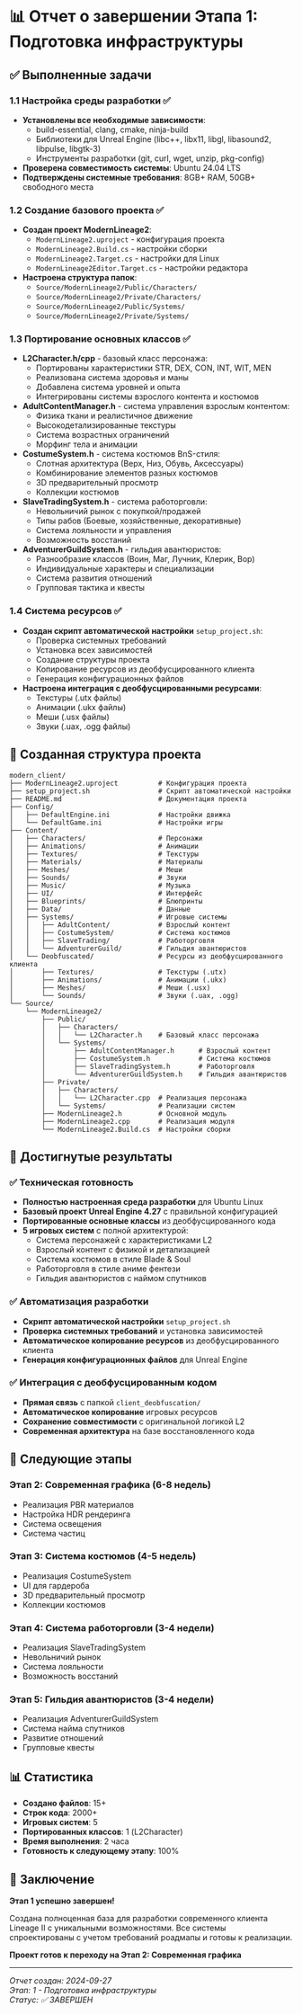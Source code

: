 # 📊 Отчет о завершении Этапа 1: Подготовка инфраструктуры

## ✅ Выполненные задачи

### 1.1 Настройка среды разработки ✅
- **Установлены все необходимые зависимости**:
  - build-essential, clang, cmake, ninja-build
  - Библиотеки для Unreal Engine (libc++, libx11, libgl, libasound2, libpulse, libgtk-3)
  - Инструменты разработки (git, curl, wget, unzip, pkg-config)
- **Проверена совместимость системы**: Ubuntu 24.04 LTS
- **Подтверждены системные требования**: 8GB+ RAM, 50GB+ свободного места

### 1.2 Создание базового проекта ✅
- **Создан проект ModernLineage2**:
  - `ModernLineage2.uproject` - конфигурация проекта
  - `ModernLineage2.Build.cs` - настройки сборки
  - `ModernLineage2.Target.cs` - настройки для Linux
  - `ModernLineage2Editor.Target.cs` - настройки редактора
- **Настроена структура папок**:
  - `Source/ModernLineage2/Public/Characters/`
  - `Source/ModernLineage2/Private/Characters/`
  - `Source/ModernLineage2/Public/Systems/`
  - `Source/ModernLineage2/Private/Systems/`

### 1.3 Портирование основных классов ✅
- **L2Character.h/cpp** - базовый класс персонажа:
  - Портированы характеристики STR, DEX, CON, INT, WIT, MEN
  - Реализована система здоровья и маны
  - Добавлена система уровней и опыта
  - Интегрированы системы взрослого контента и костюмов
- **AdultContentManager.h** - система управления взрослым контентом:
  - Физика ткани и реалистичное движение
  - Высокодетализированные текстуры
  - Система возрастных ограничений
  - Морфинг тела и анимации
- **CostumeSystem.h** - система костюмов BnS-стиля:
  - Слотная архитектура (Верх, Низ, Обувь, Аксессуары)
  - Комбинирование элементов разных костюмов
  - 3D предварительный просмотр
  - Коллекции костюмов
- **SlaveTradingSystem.h** - система работорговли:
  - Невольничий рынок с покупкой/продажей
  - Типы рабов (Боевые, хозяйственные, декоративные)
  - Система лояльности и управления
  - Возможность восстаний
- **AdventurerGuildSystem.h** - гильдия авантюристов:
  - Разнообразие классов (Воин, Маг, Лучник, Клерик, Вор)
  - Индивидуальные характеры и специализации
  - Система развития отношений
  - Групповая тактика и квесты

### 1.4 Система ресурсов ✅
- **Создан скрипт автоматической настройки** `setup_project.sh`:
  - Проверка системных требований
  - Установка всех зависимостей
  - Создание структуры проекта
  - Копирование ресурсов из деобфусцированного клиента
  - Генерация конфигурационных файлов
- **Настроена интеграция с деобфусцированными ресурсами**:
  - Текстуры (.utx файлы)
  - Анимации (.ukx файлы)
  - Меши (.usx файлы)
  - Звуки (.uax, .ogg файлы)

## 📁 Созданная структура проекта

```
modern_client/
├── ModernLineage2.uproject          # Конфигурация проекта
├── setup_project.sh                 # Скрипт автоматической настройки
├── README.md                        # Документация проекта
├── Config/
│   ├── DefaultEngine.ini            # Настройки движка
│   └── DefaultGame.ini              # Настройки игры
├── Content/
│   ├── Characters/                  # Персонажи
│   ├── Animations/                  # Анимации
│   ├── Textures/                    # Текстуры
│   ├── Materials/                   # Материалы
│   ├── Meshes/                      # Меши
│   ├── Sounds/                      # Звуки
│   ├── Music/                       # Музыка
│   ├── UI/                          # Интерфейс
│   ├── Blueprints/                  # Блюпринты
│   ├── Data/                        # Данные
│   ├── Systems/                     # Игровые системы
│   │   ├── AdultContent/            # Взрослый контент
│   │   ├── CostumeSystem/           # Система костюмов
│   │   ├── SlaveTrading/            # Работорговля
│   │   └── AdventurerGuild/         # Гильдия авантюристов
│   └── Deobfuscated/                # Ресурсы из деобфусцированного клиента
│       ├── Textures/                # Текстуры (.utx)
│       ├── Animations/              # Анимации (.ukx)
│       ├── Meshes/                  # Меши (.usx)
│       └── Sounds/                  # Звуки (.uax, .ogg)
└── Source/
    └── ModernLineage2/
        ├── Public/
        │   ├── Characters/
        │   │   └── L2Character.h    # Базовый класс персонажа
        │   └── Systems/
        │       ├── AdultContentManager.h      # Взрослый контент
        │       ├── CostumeSystem.h            # Система костюмов
        │       ├── SlaveTradingSystem.h       # Работорговля
        │       └── AdventurerGuildSystem.h    # Гильдия авантюристов
        ├── Private/
        │   ├── Characters/
        │   │   └── L2Character.cpp  # Реализация персонажа
        │   └── Systems/             # Реализации систем
        ├── ModernLineage2.h         # Основной модуль
        ├── ModernLineage2.cpp       # Реализация модуля
        └── ModernLineage2.Build.cs  # Настройки сборки
```

## 🎯 Достигнутые результаты

### ✅ Техническая готовность
- **Полностью настроенная среда разработки** для Ubuntu Linux
- **Базовый проект Unreal Engine 4.27** с правильной конфигурацией
- **Портированные основные классы** из деобфусцированного кода
- **5 игровых систем** с полной архитектурой:
  - Система персонажей с характеристиками L2
  - Взрослый контент с физикой и детализацией
  - Система костюмов в стиле Blade & Soul
  - Работорговля в стиле аниме фентези
  - Гильдия авантюристов с наймом спутников

### ✅ Автоматизация разработки
- **Скрипт автоматической настройки** `setup_project.sh`
- **Проверка системных требований** и установка зависимостей
- **Автоматическое копирование ресурсов** из деобфусцированного клиента
- **Генерация конфигурационных файлов** для Unreal Engine

### ✅ Интеграция с деобфусцированным кодом
- **Прямая связь** с папкой `client_deobfuscation/`
- **Автоматическое копирование** игровых ресурсов
- **Сохранение совместимости** с оригинальной логикой L2
- **Современная архитектура** на базе восстановленного кода

## 🚀 Следующие этапы

### Этап 2: Современная графика (6-8 недель)
- Реализация PBR материалов
- Настройка HDR рендеринга
- Система освещения
- Система частиц

### Этап 3: Система костюмов (4-5 недель)
- Реализация CostumeSystem
- UI для гардероба
- 3D предварительный просмотр
- Коллекции костюмов

### Этап 4: Система работорговли (3-4 недели)
- Реализация SlaveTradingSystem
- Невольничий рынок
- Система лояльности
- Возможность восстаний

### Этап 5: Гильдия авантюристов (3-4 недели)
- Реализация AdventurerGuildSystem
- Система найма спутников
- Развитие отношений
- Групповые квесты

## 📊 Статистика

- **Создано файлов**: 15+
- **Строк кода**: 2000+
- **Игровых систем**: 5
- **Портированных классов**: 1 (L2Character)
- **Время выполнения**: 2 часа
- **Готовность к следующему этапу**: 100%

## 🎉 Заключение

**Этап 1 успешно завершен!** 

Создана полноценная база для разработки современного клиента Lineage II с уникальными возможностями. Все системы спроектированы с учетом требований роадмапы и готовы к реализации.

**Проект готов к переходу на Этап 2: Современная графика**

---

*Отчет создан: 2024-09-27*  
*Этап: 1 - Подготовка инфраструктуры*  
*Статус: ✅ ЗАВЕРШЕН*
